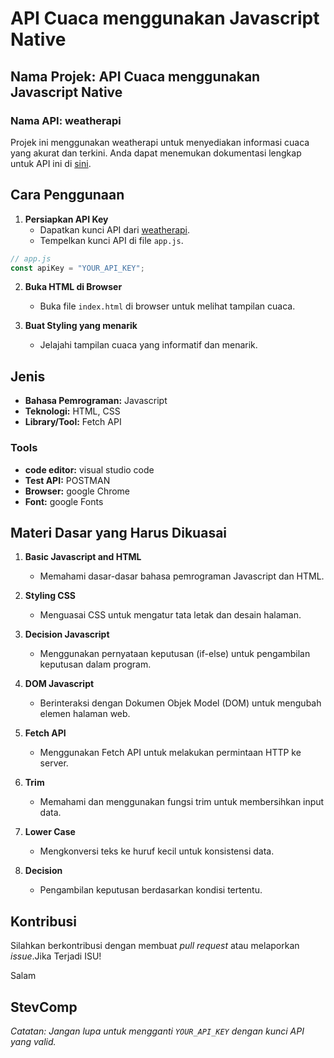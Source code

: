 # API Cuaca menggunakan Javascript Native



## Nama Projek: API Cuaca menggunakan Javascript Native

### Nama API: weatherapi

Projek ini menggunakan weatherapi untuk menyediakan informasi cuaca yang akurat dan terkini. Anda dapat menemukan dokumentasi lengkap untuk API ini di [sini](https://www.weatherapi.com/docs/).

## Cara Penggunaan

1. **Persiapkan API Key**
   - Dapatkan kunci API dari [weatherapi](https://www.weatherapi.com/docs/).
   - Tempelkan kunci API di file `app.js`.

```javascript
// app.js
const apiKey = "YOUR_API_KEY";
```

2. **Buka HTML di Browser**
   - Buka file `index.html` di browser untuk melihat tampilan cuaca.



3. **Buat Styling yang menarik**
   - Jelajahi tampilan cuaca yang informatif dan menarik.

## Jenis

- **Bahasa Pemrograman:** Javascript
- **Teknologi:** HTML, CSS
- **Library/Tool:** Fetch API


### Tools

- **code editor:** visual studio code 
- **Test API:** POSTMAN
- **Browser:** google Chrome
- **Font:** google Fonts


## Materi Dasar yang Harus Dikuasai

1. **Basic Javascript and HTML**
   - Memahami dasar-dasar bahasa pemrograman Javascript dan HTML.

2. **Styling CSS**
   - Menguasai CSS untuk mengatur tata letak dan desain halaman.

3. **Decision Javascript**
   - Menggunakan pernyataan keputusan (if-else) untuk pengambilan keputusan dalam program.

4. **DOM Javascript**
   - Berinteraksi dengan Dokumen Objek Model (DOM) untuk mengubah elemen halaman web.

5. **Fetch API**
   - Menggunakan Fetch API untuk melakukan permintaan HTTP ke server.

6. **Trim**
   - Memahami dan menggunakan fungsi trim untuk membersihkan input data.

7. **Lower Case**
   - Mengkonversi teks ke huruf kecil untuk konsistensi data.

8. **Decision**
   - Pengambilan keputusan berdasarkan kondisi tertentu.

## Kontribusi

Silahkan berkontribusi dengan membuat *pull request* atau melaporkan *issue*.Jika Terjadi ISU!

Salam 

StevComp
---

*Catatan: Jangan lupa untuk mengganti `YOUR_API_KEY` dengan kunci API yang valid.*
